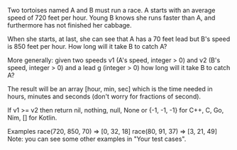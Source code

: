 Two tortoises named A and B must run a race. A starts with an average speed of 720 feet per hour. Young B knows she runs faster than A, and furthermore has not finished her cabbage.

When she starts, at last, she can see that A has a 70 feet lead but B's speed is 850 feet per hour. How long will it take B to catch A?

More generally: given two speeds v1 (A's speed, integer > 0) and v2 (B's speed, integer > 0) and a lead g (integer > 0) how long will it take B to catch A?

The result will be an array [hour, min, sec] which is the time needed in hours, minutes and seconds (don't worry for fractions of second).

If v1 >= v2 then return nil, nothing, null, None or {-1, -1, -1} for C++, C, Go, Nim, [] for Kotlin.

Examples
race(720, 850, 70) => [0, 32, 18]
race(80, 91, 37)   => [3, 21, 49]
Note: you can see some other examples in "Your test cases".